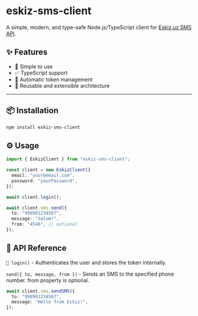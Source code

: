 # eskiz-sms-client

A simple, modern, and type-safe Node.js/TypeScript client for [Eskiz.uz SMS API](https://eskiz.uz/).

## ✨ Features

- 🚀 Simple to use
- ✅ TypeScript support
- 🔐 Automatic token management
- 🔁 Reusable and extensible architecture

---

## 📦 Installation

```bash
npm install eskiz-sms-client
```

## ⚙️ Usage

```ts
import { EskizClient } from "eskiz-sms-client";

const client = new EskizClient({
  email: "your@email.com",
  password: "yourPassword",
});

await client.login();

await client.sms.send({
  to: "998901234567",
  message: "Salom!",
  from: "4546", // optional
});
```

## 📘 API Reference

`🔑 login()` - Authenticates the user and stores the token internally.

`send({ to, message, from })` - Sends an SMS to the specified phone number. from property is optional.

```ts
await client.sms.sendSMS({
  to: "998901234567",
  message: "Hello from Eskiz!",
});
```
